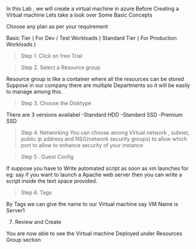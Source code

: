In this Lab , we will create a virtual machine in azure 
Before Creating a Virtual machine Lets take a look over Some Basic Concepts

Choose any plan as per your requirement

Basic Tier ( For Dev / Test Workloads )
Standard Tier ( For Production Workloads )

> Step 1. Click on free Trial

> Step 2. Select a Resource group 

Resource group is like a container where all the resources can be stored 
Suppose in our company there are multiple Departments so it will be easily to manage among this.

> Step 3. Choose the Disktype

There are 3 versions availabel
-Standard HDD
-Standard SSD
-Premium SSD

> Step 4. Networking
You can choose among Virtual network , subnet, public ip address and NSG(network security groups)
to allow which port to allow to enhance security of your instance

> Step 5 . Guest Config 

If suppose you have to Write automated script as soon as vm launches for eg: say if you want to launch a Apache web server then you can write a script inside the text space provided.

> Step 6. Tags

By Tags we can give the name to our Virtual machine
say VM Name is Server1

7. Review and Create

You are now able to see the Virtual machine Deployed under Resources Group section





